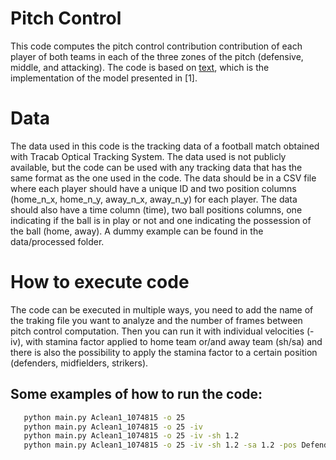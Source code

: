 # Pitch Control
This code computes the pitch control contribution contribution of each player of both teams in each of the three zones of the pitch (defensive, middle, and attacking). The code is based on [text](https://github.com/Friends-of-Tracking-Data-FoTD/LaurieOnTracking), which is the implementation of the model presented in [1].

# Data
The data used in this code is the tracking data of a football match obtained with Tracab Optical Tracking System. The data used is not publicly available, but the code can be used with any tracking data that has the same format as the one used in the code. The data should be in a CSV file where each player should have a unique ID and two position columns (home_n_x, home_n_y, away_n_x, away_n_y) for each player. The data should also have a time column (time), two ball positions columns, one indicating if the ball is in play or not and one indicating the possession of the ball (home, away). A dummy example can be found in the data/processed folder.

# How to execute code

The code can be executed in multiple ways, you need to add the name of the traking file you want to analyze and the number of frames between pitch control computation.
Then you can run it with individual velocities (-iv), with stamina factor applied to home team or/and away team (sh/sa) and there is also the possibility to apply the stamina factor to a certain position (defenders, midfielders, strikers).

## Some examples of how to run the code:
```bash
   python main.py Aclean1_1074815 -o 25
   python main.py Aclean1_1074815 -o 25 -iv
   python main.py Aclean1_1074815 -o 25 -iv -sh 1.2
   python main.py Aclean1_1074815 -o 25 -iv -sh 1.2 -sa 1.2 -pos Defenders
   ```





